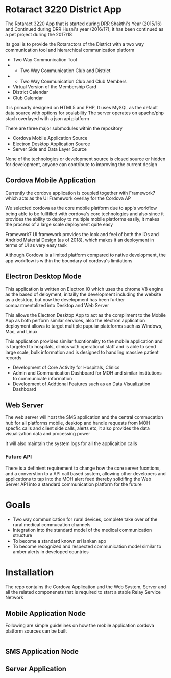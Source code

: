 # Rotaract 3220 District App
The Rotaract 3220 App that is started during DRR Shakthi's Year (2015/16) and Continued during DRR Husni's year (2016/17), it has been continued as a pet project during the 2017/18

Its goal is to provide the Rotaractors of the District with a two way communication tool and hierarchical communication platform
- Two Way Communication Tool
- - Two Way Communication Club and District
- - Two Way Communication Club and Club Members
- Virtual Version of the Membership Card
- District Calendar
- Club Calendar

It is primarly designed on HTML5 and PHP, It uses MySQL as the default data source with options for scalability
The server operates on apache/php stach overlayed with a json api platform

There are three major submodules within the repository
- Cordova Mobile Application Source
- Electron Desktop Application Source
- Server Side and Data Layer Source

None of the technologies or development source is closed source or hidden for development, anyone can contribute to improving the current design

## Cordova Mobile Application

 Currently the cordova application is coupled together with Framework7 which acts as the UI Framework overlay for the Cordova AP
 
 We selected cordova as the core mobile platform due to app's workflow being able to be fullfilled with cordova's core technologies and also since it provides the ability to deploy to multiple mobile platforms easily, it makes the process of a large scale deployment quite easy
 
 Framework7 UI framework provides the look and feel of both the IOs and Andriod Material Design (as of 2018), which makes it an deployment in terms of UI as very easy task
 
 Although Cordova is a limited platform compared to native development, the app workflow is within the boundary of cordova's limitations
 
 ## Electron Desktop Mode
 
 This application is written on Electron.IO which uses the chrome V8 engine as the based of deloyment, initailly the development including the website as a desktop, but now the development has been further compartmentalized into Desktop and Web Server
 
 This allows the Electron Desktop App to act as the compliment to the Mobile App as both perform similar services, also the electron application deployment allows to target multiple pupular plateforms such as Windows, Mac, and Linux
 
 This application provides similar fucntionality to the mobile application and is targeted to hospitals, clinics with operational staff and is able to send large scale, bulk information and is designed to handling massive patient records
 
 - Development of Core Activity for Hospitals, Clinics
 - Admin and Communication Dashboard for MOH and similar institutions to communicate information
 - Development of Addtional Features such as an Data Visualization Dashboard
 
 ## Web Server
 
 The web server will host the SMS application and the central commucation hub for all platforms mobile, desktop and handle requests from MOH specfic calls and client side calls, alerts etc, it also provides the data visualization data and processing power
 
 It will also maintain the system logs for all the applicaition calls
 
 ### Future API
There is a definient requirement to change how the core server fucntions, and a converstion to a API call based system, allowing other developers and applications to tap into the MOH alert feed thereby solidifing the Web Server API into a standard communication platform for the future

# Goals

- Two way communication for rural devices, complete take over of the rural medical commucation channels
- Integration into the standard model of the medical communication structure
- To become a standard known sri lankan app
- To become recognized and respected communication model similar to amber alerts in developed countries

# Installation

The repo contains the Cordova Application and the Web System, Server and all the related componenets that is required to start a stable Relay Service Network

## Mobile Application Node

Following are simple guidelines on how the mobile application cordova platform sources can be built

```bash

```

## SMS Application Node

## Server Application
